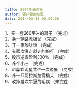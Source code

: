 ```yaml
---
title: 2014年新目标
author: 雾非雾的情思
date: 2014-03-18 00:00:00
---
```

1、买一套260平米的房子 （完成）   
2、换一辆路虎极光 （完成）   
3、开一家咖啡馆 （完成）   
4、有两次说走就走的旅行 （完成）   
5、股市逆市盈利300% （完成）   
6、养个小三 （完成）   
7、和喜欢明星共进一次晚餐 （完成）   
8、养一只阿拉斯加雪橇犬 （完成）   
9、改掉爱吹牛逼的毛病 （未完成  
